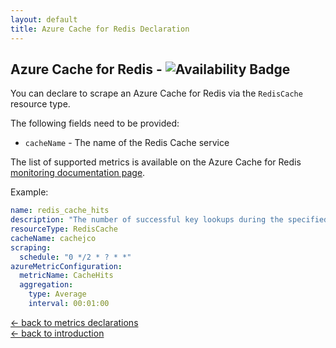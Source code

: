 ```yaml
---
layout: default
title: Azure Cache for Redis Declaration
---
```


## Azure Cache for Redis - ![Availability Badge](https://img.shields.io/badge/Available%20Starting-v0.1.0-green.svg)
You can declare to scrape an Azure Cache for Redis via the `RedisCache` resource type.

The following fields need to be provided:
- `cacheName` - The name of the Redis Cache service

The list of supported metrics is available on the Azure Cache for Redis [monitoring documentation page](https://docs.microsoft.com/en-us/azure/azure-cache-for-redis/cache-how-to-monitor#available-metrics-and-reporting-intervals).

Example:
```yaml
name: redis_cache_hits
description: "The number of successful key lookups during the specified reporting interval. This maps to keyspace_hits from the Redis INFO command."
resourceType: RedisCache
cacheName: cachejco
scraping:
  schedule: "0 */2 * ? * *"
azureMetricConfiguration:
  metricName: CacheHits
  aggregation:
    type: Average
    interval: 00:01:00
```

[&larr; back to metrics declarations](/configuration/metrics)<br />
[&larr; back to introduction](/)